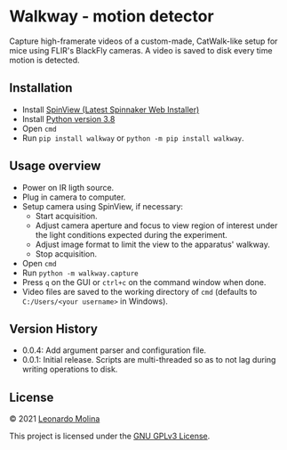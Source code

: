 # Walkway - motion detector

Capture high-framerate videos of a custom-made, CatWalk-like setup for mice using FLIR's BlackFly cameras.
A video is saved to disk every time motion is detected.

## Installation
* Install [SpinView (Latest Spinnaker Web Installer)][SpinView]
* Install [Python version 3.8][Python38]
* Open `cmd`
* Run `pip install walkway` or `python -m pip install walkway`.

## Usage overview
* Power on IR ligth source.
* Plug in camera to computer.
* Setup camera using SpinView, if necessary:
	- Start acquisition.
	- Adjust camera aperture and focus to view region of interest under the light conditions expected during the experiment.
	- Adjust image format to limit the view to the apparatus' walkway.
	- Stop acquisition.
* Open `cmd`
* Run `python -m walkway.capture`
* Press `q` on the GUI or `ctrl+c` on the command window when done.
* Video files are saved to the working directory of `cmd` (defaults to `C:/Users/<your username>` in Windows).


## Version History
* 0.0.4: Add argument parser and configuration file.
* 0.0.1: Initial release. Scripts are multi-threaded so as to not lag during writing operations to disk.


## License
© 2021 [Leonardo Molina][HOME]

This project is licensed under the [GNU GPLv3 License][LICENSE].

[HOME]: https://github.com/leomol
[LICENSE]: https://github.com/leomol/walkway/blob/master/LICENSE
[SpinView]: https://www.flir.ca/products/spinnaker-sdk/
[Python38]: https://www.python.org/downloads/